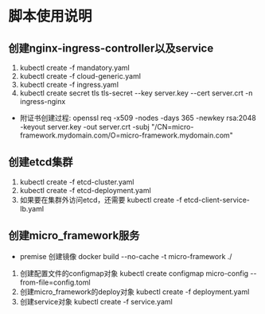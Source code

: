 # 脚本使用说明
## 创建nginx-ingress-controller以及service
1. kubectl create -f mandatory.yaml
2. kubectl create -f cloud-generic.yaml
3. kubectl create -f ingress.yaml
4. kubectl create secret tls tls-secret --key server.key --cert server.crt  -n ingress-nginx

* 附证书创建过程:  openssl req -x509 -nodes -days 365 -newkey rsa:2048 -keyout server.key -out server.crt -subj "/CN=micro-framework.mydomain.com/O=micro-framework.mydomain.com"

## 创建etcd集群
1. kubectl create -f etcd-cluster.yaml
2. kubectl create -f etcd-deployment.yaml 
3. 如果要在集群外访问etcd，还需要 kubectl create -f etcd-client-service-lb.yaml

## 创建micro_framework服务
* premise 创建镜像 docker build --no-cache -t micro-framework ./
1. 创建配置文件的configmap对象 kubectl create configmap micro-config --from-file=config.toml
2. 创建micro_framework的deploy对象 kubectl create -f deployment.yaml
3. 创建service对象 kubectl create -f service.yaml
